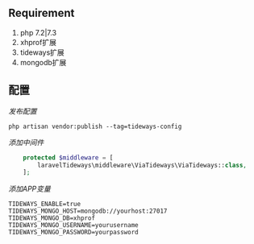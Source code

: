 ## Requirement
1. php 7.2|7.3
2. xhprof扩展
3. tideways扩展
4. mongodb扩展

## 配置
*发布配置*
```
php artisan vendor:publish --tag=tideways-config
```
*添加中间件*
```php
    protected $middleware = [
        laravelTideways\middleware\ViaTideways\ViaTideways::class,
    ];
```
*添加APP变量*
```
TIDEWAYS_ENABLE=true
TIDEWAYS_MONGO_HOST=mongodb://yourhost:27017
TIDEWAYS_MONGO_DB=xhprof
TIDEWAYS_MONGO_USERNAME=yourusername
TIDEWAYS_MONGO_PASSWORD=yourpassword
```